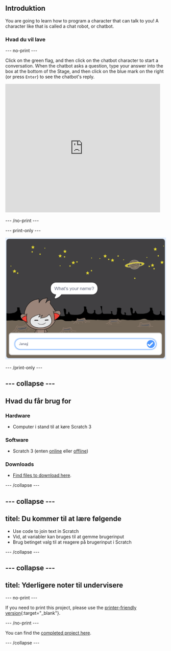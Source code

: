 ## Introduktion

You are going to learn how to program a character that can talk to you! A character like that is called a chat robot, or chatbot.

### Hvad du vil lave

\--- no-print \---

Click on the green flag, and then click on the chatbot character to start a conversation. When the chatbot asks a question, type your answer into the box at the bottom of the Stage, and then click on the blue mark on the right (or press `Enter`) to see the chatbot's reply.

<div class="scratch-preview">
  <iframe allowtransparency="true" width="485" height="402" src="https://scratch.mit.edu/projects/embed/248864190/?autostart=false" 
  frameborder="0" scrolling="no"></iframe>
</div>

\--- /no-print \---

\--- print-only \---

![complete project](images/chatbot-preview.png)

\--- /print-only \---

## \--- collapse \---

## Hvad du får brug for

### Hardware

- Computer i stand til at køre Scratch 3

### Software

- Scratch 3 (enten [online](https://rpf.io/scratchon) eller [offline](https://rpf.io/scratchoff))

### Downloads

- [Find files to download here](https://rpf.io/p/en/chatbot-go).

\--- /collapse \---

## \--- collapse \---

## titel: Du kommer til at lære følgende

- Use code to join text in Scratch
- Vid, at variabler kan bruges til at gemme brugerinput
- Brug betinget valg til at reagere på brugerinput i Scratch

\--- /collapse \---

## \--- collapse \---

## titel: Yderligere noter til undervisere

\--- no-print \---

If you need to print this project, please use the [printer-friendly version](https://projects.raspberrypi.org/en/projects/chatbot/print){:target="_blank"}.

\--- /no-print \---

You can find the [completed project here](https://rpf.io/p/en/chatbot-get).

\--- /collapse \---